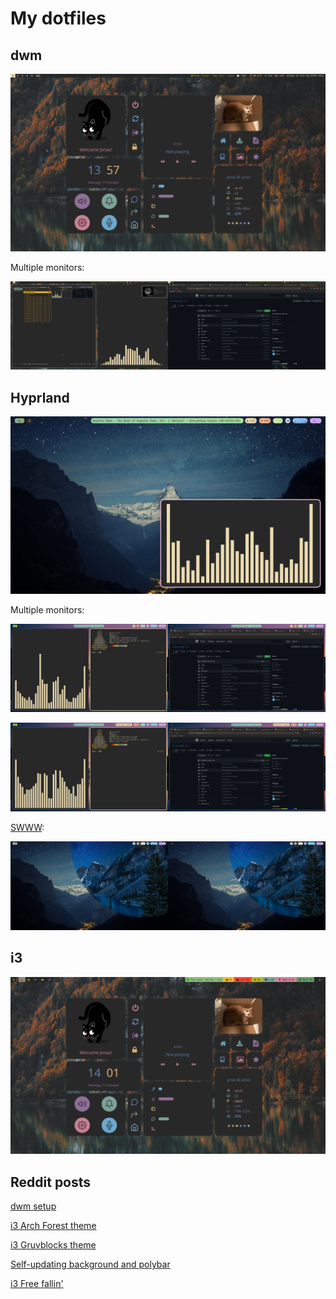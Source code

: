 # My dotfiles

## dwm

![dwm](./Screenshots/dwm/dwm_eww.png?raw=true "dwm")


Multiple monitors:

![dwm](./Screenshots/dwm.png?raw=true "dwm")


## Hyprland

![Hyprland](./Screenshots/hyprland/1668632438.png?raw=true "Hyprland")

Multiple monitors:

![Hyprland](./Screenshots/hyprland1.png?raw=true "Hyprland")


![Hyprland](./Screenshots/hyprland2.png?raw=true "Hyprland")

[SWWW](https://github.com/Horus645/swww):

![Hyprland_swww](./Screenshots/hyprland_swww.png?raw=true "Hyprland_swww")


## i3

![i3](./Screenshots/i3/i3_eww.png?raw=true "i3")

## Reddit posts

[dwm setup](https://www.reddit.com/r/unixporn/comments/y9xe2m/dwm_my_dwm_setup/)

[i3 Arch Forest theme](https://www.reddit.com/r/unixporn/comments/y7cbfh/i3_arch_forest_theme/)

[i3 Gruvblocks theme](https://www.reddit.com/r/unixporn/comments/y6bwbr/i3_gruvblocks_gruvbox_colorblocks/)

[Self-updating background and polybar](https://www.reddit.com/r/unixporn/comments/wou4ov/i3_selfupdating_background_and_colorblocks_polybar/)

[i3 Free fallin'](https://www.reddit.com/r/unixporn/comments/wqiuri/i3_free_fallin/)
